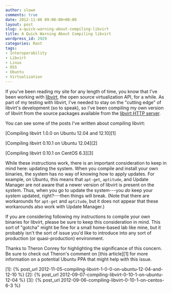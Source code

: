 ```yaml
---
author: slowe
comments: true
date: 2012-11-06 09:00:00+00:00
layout: post
slug: a-quick-warning-about-compiling-libvirt
title: A Quick Warning About Compiling libvirt
wordpress_id: 2929
categories: Rant
tags:
- Interoperability
- Libvirt
- Linux
- OSS
- Ubuntu
- Virtualization
---
```


If you've been reading my site for any length of time, you know that I've been working with [libvirt](http://libvirt.org/), the open source virtualization API, for a while. As part of my testing with libvirt, I've needed to stay on the "cutting edge" of libvirt's development (so to speak), so I've been compiling my own version of libvirt from the source packages available from the [libvirt HTTP server](http://libvirt.org/sources/).

You can see some of the posts I've written about compiling libvirt:

[Compiling libvirt 1.0.0 on Ubuntu 12.04 and 12.10][1]  

[Compiling libvirt 0.10.1 on Ubuntu 12.04][2]  

[Compiling libvirt 0.10.1 on CentOS 6.3][3]

While these instructions work, there is an important consideration to keep in mind here: updating the system. When you compile and install your own binaries, the system has no way of knowing how to apply updates. For example, on Ubuntu, this means that `apt-get`, `aptitude`, and Update Manager are not aware that a newer version of libvirt is present on the system. Thus, when you go to update the system---you _do_ keep your system updated, right?---then things will break. (Note that there are workarounds for `apt-get` and `aptitude`, but it does not appear that these workarounds also work with Update Manager.)

If you are considering following my instructions to compile your own binaries for libvirt, please be sure to keep this consideration in mind. This sort of "gotcha" might be fine for a small home-based lab like mine, but it probably isn't the sort of issue you'd like to introduce into any sort of production (or quasi-production) environment.

Thanks to Theron Conrey for highlighting the significance of this concern. Be sure to check out Theron's comment on [this article][1] for more information on a potential Ubuntu PPA that might help with this issue.

[1]: {% post_url 2012-11-05-compiling-libvirt-1-0-0-on-ubuntu-12-04-and-12-10 %}
[2]: {% post_url 2012-09-07-compiling-libvirt-0-10-1-on-ubuntu-12-04 %}
[3]: {% post_url 2012-09-06-compiling-libvirt-0-10-1-on-centos-6-3 %}
